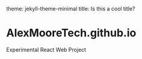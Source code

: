theme: jekyll-theme-minimal
title: Is this a cool title?
# AlexMooreTech.github.io
Experimental React Web Project
